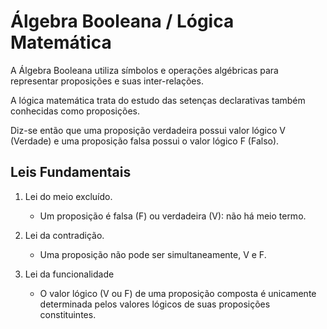 # Álgebra Booleana / Lógica Matemática

A Álgebra Booleana utiliza símbolos e operações algébricas para representar proposições e suas inter-relações.

A lógica matemática trata do estudo das setenças declarativas também conhecidas como proposições.

Diz-se então que uma proposição verdadeira possui valor lógico V (Verdade) e uma proposição falsa possui o valor lógico F (Falso).

## Leis Fundamentais

1. Lei do meio excluído.

   - Um proposição é falsa (F) ou verdadeira (V): não há meio termo.

2. Lei da contradição.

   - Uma proposição não pode ser simultaneamente, V e F.

3. Lei da funcionalidade
   - O valor lógico (V ou F) de uma proposição composta é unicamente determinada pelos valores lógicos de suas proposições constituintes.
